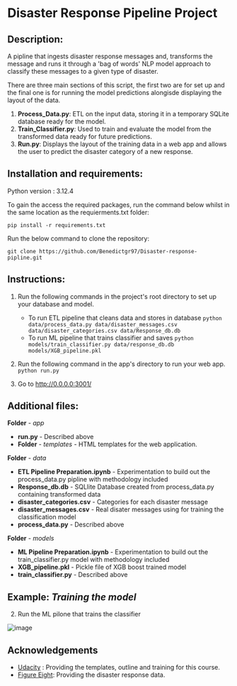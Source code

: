 # Disaster Response Pipeline Project

## Description:
A pipline that ingests disaster response messages and, transforms the message and runs it through a 'bag of words' NLP model approach to classify these messages to a given type of disaster.

There are three main sections of this script, the first two are for set up and the final one is for running the model predictions alongisde displaying the layout of the data.

1. **Process_Data.py**: ETL on the input data, storing it in a temporary SQLite database ready for the model.
2. **Train_Classifier.py**: Used to train and evaluate the model from the transformed data ready for future predictions.
3. **Run.py**: Displays the layout of the training data in a web app and allows the user to predict the disaster category of a new response.

## Installation and requirements:
Python version : 3.12.4

To gain the access the required packages, run the command below whilst in the same location as the requierments.txt folder:

```
pip install -r requirements.txt
```

Run the below command to clone the repository:

```
git clone https://github.com/Benedictgr97/Disaster-response-pipline.git
``` 

## Instructions:
1. Run the following commands in the project's root directory to set up your database and model.

    - To run ETL pipeline that cleans data and stores in database
        `python data/process_data.py data/disaster_messages.csv data/disaster_categories.csv data/Response_db.db`
    - To run ML pipeline that trains classifier and saves
        `python models/train_classifier.py data/response_db.db models/XGB_pipeline.pkl`

2. Run the following command in the app's directory to run your web app.
    `python run.py`

3. Go to http://0.0.0.0:3001/

## Additional files:

**Folder** - _app_
- **run.py** - Described above
- **Folder** -  _templates_ - HTML templates for the web application. 

**Folder** - _data_
- **ETL Pipeline Preparation.ipynb** - Experimentation to build out the process_data.py pipline with methodology included 
- **Response_db.db** - SQLlite Database created from process_data.py containing transformed data
- **disaster_categories.csv** - Categories for each disaster message 
- **disaster_messages.csv** - Real disater messages using for training the classification model
- **process_data.py** - Described above

**Folder** - _models_
- **ML Pipeline Preparation.ipynb** - Experimentation to build out the train_classifier.py model with methodology included 
- **XGB_pipeline.pkl** - Pickle file of XGB boost trained model
- **train_classifier.py** -  Described above

## **Example**: _Training the model_
2. Run the ML pilone that trains the classifier
   
![image](https://github.com/user-attachments/assets/04ac348e-5c45-49cc-87ac-25745e74ae63)



## Acknowledgements
- [Udacity](https://www.udacity.com/) : Providing the templates, outline and training for this course.
- [Figure Eight](https://www.appen.com/): Providing the disaster response data.




